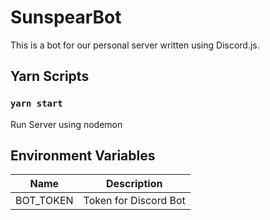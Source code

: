 # SunspearBot

This is a bot for our personal server written using Discord.js.

## Yarn Scripts

### `yarn start`

Run Server using nodemon

## Environment Variables

| Name      | Description           |
| --------- | --------------------- |
| BOT_TOKEN | Token for Discord Bot |
